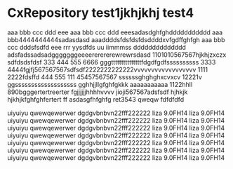 # CxRepository test1jkhjkhj test4
aaa bbb ccc ddd eee
aaa bbb ccc ddd eeesadasdghfghddddddddddd
aaa bbb4444444444sadasdasd
aaaddddsfdsfdsfdsddddxvfgdffghfgh
aaa bbb ccc dddsfsdfd eee rrr yysdfds uu iimmmss dddddddddddddd
adsfadssadsadgggggggeeeererererewrewrsdasd
1101010567567hjkhjzxczx
sdfdsdsfdsf
333 444 555 6666 gggtttttttttttttttfdgdfgdfssssssssss
3333 4444fgjfj567567567sdfsdf2222222222222vvvvvvvvvvvvvvvvvv
1111 2222fdsffd
444 555
111 45457567567
ssssssghghghxcvxcv
12221v
ggsssssssssssssssssss
gghhjjllgfghfgkkk
aaaaaaaaaaa
1122hhll
890bgggertertreerter
fgjjjjjjhhhhvvvv 
jioji567567adsfsdf
hjhkjk
hjkhjkfghfghfertert
ff
asdasgfhfghfg
ret3543
qweqw   fdfdfdfd

uiyuiyu
qwewqewerwer dgdgvbnbvn22fff222222
liza 9.0FH14 liza 9.0FH14
uiyuiyu qwewqewerwer dgdgvbnbvn22fff222222 liza 9.0FH14 liza 9.0FH14
uiyuiyu qwewqewerwer dgdgvbnbvn22fff222222 liza 9.0FH14 liza 9.0FH14
uiyuiyu qwewqewerwer dgdgvbnbvn22fff222222 liza 9.0FH14 liza 9.0FH14
uiyuiyu qwewqewerwer dgdgvbnbvn22fff222222 liza 9.0FH14 liza 9.0FH14
uiyuiyu qwewqewerwer dgdgvbnbvn22fff222222 liza 9.0FH14 liza 9.0FH14
uiyuiyu qwewqewerwer dgdgvbnbvn22fff222222 liza 9.0FH14 liza 9.0FH14
